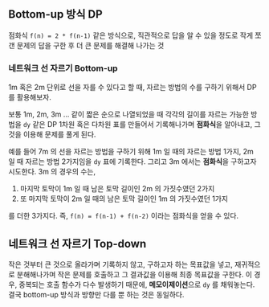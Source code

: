 ## Bottom-up 방식 DP

점화식 `f(n) = 2 * f(n-1)` 같은 방식으로, 직관적으로 답을 알 수 있을 정도로 작게 쪼갠 문제의 답을 구한 후 더 큰 문제를 해결해 나가는 것

### 네트워크 선 자르기 Bottom-up

1m 혹은 2m 단위로 선을 자를 수 있다고 할 때, 자르는 방법의 수를 구하기 위해서 DP 를 활용해보자.

보통 1m, 2m, 3m ... 같이 짧은 순으로 나열되었을 때 각각의 길이를 자르는 가능한 방법을 `dy` 같은 DP 1차원 혹은 다차원 표를 만들어서 기록해나가며 **점화식**을 알아내고, 그것을 이용해 문제를 풀게 된다.

예를 들어 7m 의 선을 자르는 방법을 구하기 위해 1m 일 때의 자르는 방법 1가지, 2m 일 때 자르는 방법 2가지임을 `dy` 표에 기록한다. 그리고 3m 에서는 **점화식**을 구하고자 시도한다. 3m 의 경우의 수는,

1. 마지막 토막이 1m 일 때 남은 토막 길이인 2m 의 가짓수였던 2가지
1. 또 마지막 토막이 2m 일 때의 남은 토막 길이인 1m 의 가짓수였던 1가지

를 더한 3가지다. 즉, `f(n) = f(n-1) + f(n-2)` 이라는 점화식을 얻을 수 있다.

## 네트워크 선 자르기 Top-down

작은 것부터 큰 것으로 올라가며 기록하지 않고, 구하고자 하는 목표값을 넣고, 재귀적으로 분해해나가며 작은 문제를 호출하고 그 결과값을 이용해 최종 목표값을 구한다. 이 경우, 중복되는 호출 함수가 다수 발생하기 때문에, **메모이제이션**으로 `dy` 를 채워놓는다. 결국 bottom-up 방식과 방향만 다를 뿐 하는 것은 동일하다.
